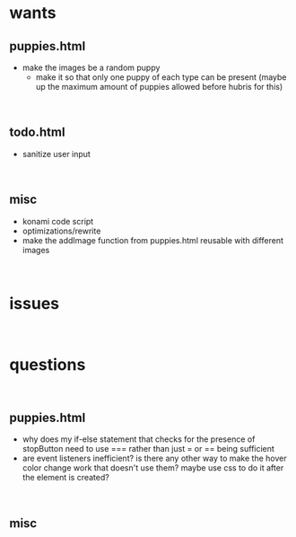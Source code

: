 # wants
## puppies.html
- make the images be a random puppy 
    - make it so that only one puppy of each type can be present (maybe up the maximum amount of puppies allowed before hubris for this)  
<br>

## todo.html
  - sanitize user input
<br>

## misc
- konami code script
- optimizations/rewrite
- make the addImage function from puppies.html reusable with different images
<br>

# issues

<br>

# questions

<br>

## puppies.html
- why does my if-else statement that checks for the presence of stopButton need to use === rather than just = or == being sufficient
- are event listeners inefficient? is there any other way to make the hover color change work that doesn't use them? maybe use 
  css to do it after the element is created?
<br>

## misc
